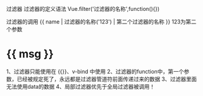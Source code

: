 过滤器 
过滤器的定义语法
Vue.filter('过滤器的名称',function(){})

过滤器的调用
{{ name | 过滤器的名称('123') | 第二个过滤器的名称  }}
123为第二个参数

<h1 v-bind:id=" msg | filterA">{{ msg }}</h1>

1、过滤器只能使用在 {{}}、v-bind 中使用
2、过滤器的function中，第一个参数，已经被规定死了，永远都是过滤器管道符前面传递过来的数据
3、过滤器里面无法使用data的数据
4、局部过滤器优先于全局过滤器被调用！